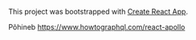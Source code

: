 This project was bootstrapped with [Create React App](https://github.com/facebookincubator/create-react-app).

Põhineb https://www.howtographql.com/react-apollo
